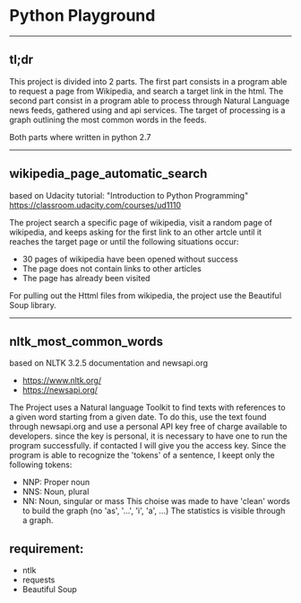 # Python Playground
-----------------------------

## tl;dr
This project is divided into 2 parts. 
The first part consists in a program able to request a page from Wikipedia, and search a target link in the html.
The second part consist in a program able to process through Natural Language news feeds, gathered using and api services. The target of processing is a graph outlining the most common words in the feeds.

Both parts where written in python 2.7

------------------------------
## wikipedia_page_automatic_search

based on Udacity tutorial: "Introduction to Python Programming"
https://classroom.udacity.com/courses/ud1110

The project search a specific page of wikipedia, 
visit a random page of wikipedia, and keeps asking for the first link to an other artcle until it reaches the target page or until the following situations occur:
- 30 pages of wikipedia have been opened without success
- The page does not contain links to other articles
- The page has already been visited

For pulling out the Httml files from wikipedia, the project use the Beautiful Soup library.

------------------------------
## nltk_most_common_words

based on NLTK 3.2.5 documentation and newsapi.org
* https://www.nltk.org/
* https://newsapi.org/

The Project uses a Natural language Toolkit to find texts with references to a given word starting from a given date.
To do this, use the text found through newsapi.org and use a personal API key free of charge available to developers. since the key is personal, it is necessary to have one to run the program successfully.
if contacted I will give you the access key.
Since the program is able to recognize the 'tokens' of a sentence, I keept only the following tokens:
- NNP: Proper noun
- NNS: Noun, plural
- NN: Noun, singular or mass
This choise was made to have 'clean' words to build the graph (no 'as', '...', 'i', 'a', ...)
The statistics is visible through a graph.


## requirement:
- ntlk
- requests
- Beautiful Soup
